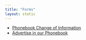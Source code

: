 ```yaml
---
title: "Forms"
layout: static
---
```

- [Phonebook Change of Information](https://forms.gle/pkzuxtNAyj5eokFx8)
- [Advertise in our Phonebook](https://forms.gle/tdusvntrPpQhuV9XA)
